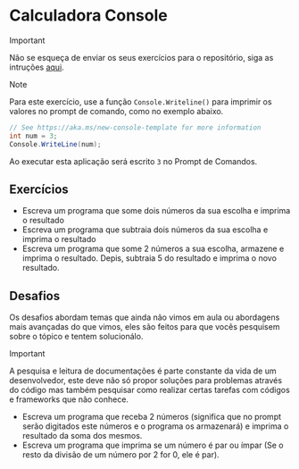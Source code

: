 # Calculadora Console

> [!IMPORTANT] 
> Não se esqueça de enviar os seus exercícios para o repositório, siga as intruções [aqui](../../README.md#como-enviar-os-seus-exercícos-e-projetos-para-o-repositorio). 

> [!NOTE] 
> Para este exercício, use a função `Console.Writeline()` para imprimir os valores no prompt de comando, como no exemplo abaixo.

``` csharp
// See https://aka.ms/new-console-template for more information
int num = 3;
Console.WriteLine(num);

```

Ao executar esta aplicação será escrito `3` no Prompt de Comandos.

## Exercícios

- Escreva um programa que some dois números da sua escolha e imprima o resultado
- Escreva um programa que subtraia dois números da sua escolha e imprima o resultado
- Escreva um programa que some 2 números a sua escolha, armazene e imprima o resultado. Depis, subtraia 5 do resultado e imprima o novo resultado.

## Desafios

Os desafios abordam temas que ainda não vimos em aula ou abordagens mais avançadas do que vimos, eles são feitos para que vocês pesquisem sobre o tópico e tentem solucionálo.
 
> [!IMPORTANT]
> A pesquisa e leitura de documentações é parte constante da vida de um desenvolvedor, este deve não só propor soluções para problemas através do código mas também pesquisar como realizar certas tarefas com códigos e frameworks que não conhece.

- Escreva um programa que receba 2 números (significa que no prompt serão digitados este números e o programa os armazenará) e imprima o resultado da soma dos mesmos.
- Escreva um programa que imprima se um número é par ou ímpar (Se o resto da divisão de um número por 2 for 0, ele é par).
